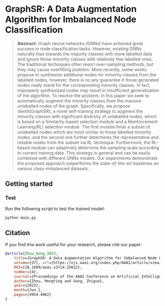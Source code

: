 # GraphSR: A Data Augmentation Algorithm for Imbalanced Node Classification


> **Abstract:** 
 Graph neural networks (GNNs) have achieved great success in node classification tasks. However, existing GNNs naturally bias towards the majority classes with more labelled data and ignore those minority classes with relatively few labelled ones. The traditional techniques often resort over-sampling methods, but they may cause overfitting problem. More recently, some works propose to synthesize additional nodes for minority classes from the labelled nodes, however, there is no any guarantee if those generated nodes really stand for the corresponding minority classes.  In fact, improperly synthesized nodes may result in insufficient generalization of the algorithm.
	To resolve the problem, in this paper we seek to automatically augment the minority classes from the massive unlabelled nodes of the graph. 
	Specifically, we propose \textit{GraphSR}, a novel self-training strategy to augment the minority classes with significant diversity of unlabelled nodes, which is based on a Similarity-based selection module and a Reinforcement Learning(RL) selection module.
	The first module finds a subset of unlabelled nodes which are most similar to those labelled minority nodes, and the second one further determines the representative and reliable nodes from the subset via RL technique. 
	Furthermore, the RL-based module can adaptively determine the sampling scale according to current training data.
	This strategy is general and can be easily combined with different GNNs models.
	Our experiments demonstrate the proposed approach outperforms the state-of-the-art baselines on various class-imbalanced datasets.
## Getting started
### Test

Run the following script to test the trained model:

```sh
python main.py
```

## Citation

If you find this work useful for your research, please cite our paper:

```bibtex
@article{Zhou_Gong_2023, 
    title={GraphSR: A Data Augmentation Algorithm for Imbalanced Node Classification}, 
    volume={37}, url={https://ojs.aaai.org/index.php/AAAI/article/view/25622}, 
    DOI={10.1609/aaai.v37i4.25622}, 
    number={4}, 
    journal={Proceedings of the AAAI Conference on Artificial Intelligence}, 
    author={Zhou, Mengting and Gong, Zhiguo}, 
    year={2023}, 
    month={Jun.}, 
    pages={4954-4962} 
}
```
